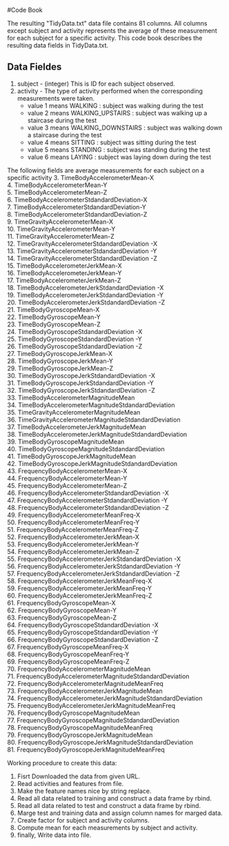 #Code Book

The resulting "TidyData.txt" data file contains 81 columns. All columns except subject and activity represents the average of these measurement for
 each subject for a specific activity. This code book describes the resulting data fields in TidyData.txt.

## Data Fieldes

1. subject - (integer) This is ID for each subject observed.   
2. activity - The type of activity performed when the corresponding measurements were taken.     
   * value 1 means WALKING : subject was walking during the test   
   * value 2 means WALKING_UPSTAIRS : subject was walking up a staircase during the test   
   * value 3 means WALKING_DOWNSTAIRS : subject was walking down a staircase during the test   
   * value 4 means SITTING : subject was sitting during the test   
   * value 5 means STANDING : subject was standing during the test   
   * value 6 means LAYING : subject was laying down during the test   

The following fields are average measurements for each subject on a specific activity
3. TimeBodyAccelerometerMean-X                              
4. TimeBodyAccelerometerMean-Y                               
5. TimeBodyAccelerometerMean-Z                               
6. TimeBodyAccelerometerStdandardDeviation-X     
7. TimeBodyAccelerometerStdandardDeviation-Y                
8. TimeBodyAccelerometerStdandardDeviation-Z                
9. TimeGravityAccelerometerMean-X                          
10. TimeGravityAccelerometerMean-Y                            
11. TimeGravityAccelerometerMean-Z                            
12. TimeGravityAccelerometerStdandardDeviation -X             
13. TimeGravityAccelerometerStdandardDeviation -Y             
14. TimeGravityAccelerometerStdandardDeviation -Z             
15. TimeBodyAccelerometerJerkMean-X                           
16. TimeBodyAccelerometerJerkMean-Y                           
17. TimeBodyAccelerometerJerkMean-Z                           
18. TimeBodyAccelerometerJerkStdandardDeviation -X            
19. TimeBodyAccelerometerJerkStdandardDeviation -Y            
20. TimeBodyAccelerometerJerkStdandardDeviation -Z            
21. TimeBodyGyroscopeMean-X                                   
22. TimeBodyGyroscopeMean-Y                                   
23. TimeBodyGyroscopeMean-Z                                   
24. TimeBodyGyroscopeStdandardDeviation -X                    
25. TimeBodyGyroscopeStdandardDeviation -Y                    
26. TimeBodyGyroscopeStdandardDeviation -Z                    
27. TimeBodyGyroscopeJerkMean-X                               
28. TimeBodyGyroscopeJerkMean-Y                               
29. TimeBodyGyroscopeJerkMean-Z                               
30. TimeBodyGyroscopeJerkStdandardDeviation -X                
31. TimeBodyGyroscopeJerkStdandardDeviation -Y                
32. TimeBodyGyroscopeJerkStdandardDeviation -Z                
33. TimeBodyAccelerometerMagnitudeMean                        
34. TimeBodyAccelerometerMagnitudeStdandardDeviation         
35. TimeGravityAccelerometerMagnitudeMean                     
36. TimeGravityAccelerometerMagnitudeStdandardDeviation      
37. TimeBodyAccelerometerJerkMagnitudeMean                    
38. TimeBodyAccelerometerJerkMagnitudeStdandardDeviation     
39. TimeBodyGyroscopeMagnitudeMean                            
40. TimeBodyGyroscopeMagnitudeStdandardDeviation             
41. TimeBodyGyroscopeJerkMagnitudeMean                        
42. TimeBodyGyroscopeJerkMagnitudeStdandardDeviation         
43. FrequencyBodyAccelerometerMean-X                          
44. FrequencyBodyAccelerometerMean-Y                         
45. FrequencyBodyAccelerometerMean-Z                         
46. FrequencyBodyAccelerometerStdandardDeviation -X           
47. FrequencyBodyAccelerometerStdandardDeviation -Y          
48. FrequencyBodyAccelerometerStdandardDeviation -Z           
49. FrequencyBodyAccelerometerMeanFreq-X                      
50. FrequencyBodyAccelerometerMeanFreq-Y                      
51. FrequencyBodyAccelerometerMeanFreq-Z                      
52. FrequencyBodyAccelerometerJerkMean-X                      
53. FrequencyBodyAccelerometerJerkMean-Y                      
54. FrequencyBodyAccelerometerJerkMean-Z                      
55. FrequencyBodyAccelerometerJerkStdandardDeviation -X       
56. FrequencyBodyAccelerometerJerkStdandardDeviation -Y       
57. FrequencyBodyAccelerometerJerkStdandardDeviation -Z       
58. FrequencyBodyAccelerometerJerkMeanFreq-X                  
59. FrequencyBodyAccelerometerJerkMeanFreq-Y                  
60. FrequencyBodyAccelerometerJerkMeanFreq-Z                  
61. FrequencyBodyGyroscopeMean-X                              
62. FrequencyBodyGyroscopeMean-Y                              
63. FrequencyBodyGyroscopeMean-Z                              
64. FrequencyBodyGyroscopeStdandardDeviation -X               
65. FrequencyBodyGyroscopeStdandardDeviation -Y               
66. FrequencyBodyGyroscopeStdandardDeviation -Z               
67. FrequencyBodyGyroscopeMeanFreq-X                          
68. FrequencyBodyGyroscopeMeanFreq-Y                          
69. FrequencyBodyGyroscopeMeanFreq-Z                          
70. FrequencyBodyAccelerometerMagnitudeMean                   
71. FrequencyBodyAccelerometerMagnitudeStdandardDeviation    
72. FrequencyBodyAccelerometerMagnitudeMeanFreq               
73. FrequencyBodyAccelerometerJerkMagnitudeMean               
74. FrequencyBodyAccelerometerJerkMagnitudeStdandardDeviation      
75. FrequencyBodyAccelerometerJerkMagnitudeMeanFreq           
76. FrequencyBodyGyroscopeMagnitudeMean                       
77. FrequencyBodyGyroscopeMagnitudeStdandardDeviation        
78. FrequencyBodyGyroscopeMagnitudeMeanFreq                   
79. FrequencyBodyGyroscopeJerkMagnitudeMean                   
80. FrequencyBodyGyroscopeJerkMagnitudeStdandardDeviation     
81. FrequencyBodyGyroscopeJerkMagnitudeMeanFreq   


Working procedure to create this data:
1. Fisrt Downloaded the data from given URL.     
2. Read activities and features from file.      
3. Make the feature names nice by string replace.        
4. Read all data related to training and construct a data frame by rbind.   
5. Read all data related to test and construct a data frame by rbind.    
6. Marge test and training data and assign column names for marged data.   
7. Create factor for subject and activity columns.    
8. Compute mean for each measurements by subject and activity.    
9. finally, Write data into file.   



